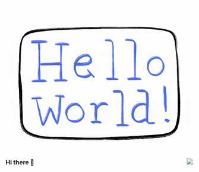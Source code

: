 <img align='left' src="https://github.com/JieGz/JieGz/blob/main/hello-world.gif">
<img align='right' src="https://github-readme-stats.vercel.app/api?username=jiegz&show_icons=true&hide_border=true">

### Hi there 👋

